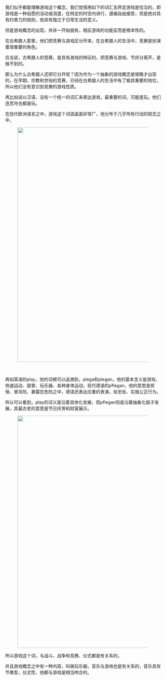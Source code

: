 <p data-pid="n-KzrXHI">我们似乎都能理解游戏这个概念，我们觉得用如下的词汇去界定游戏是恰当的，即游戏是一种自愿的活动或消遣，在特定的时空内进行，遵循自由接受，但是绝对具有约束力的规则，他具有独立于日常生活的意义。</p><p data-pid="RxWe1koG">但是游戏概念的出现，并非一开始就有，相反游戏的功能反而是根本性的。</p><p data-pid="da_mGX8O">在古希腊人那里，他们把竞赛与游戏区分开来，在古希腊人的生活中，竞赛是扮演着很重要的角色。</p><p data-pid="Vwz4Ibb0">应当说，古希腊人的竞赛，是具有游戏的特征的，把竞赛与游戏、节庆分离开，是做不到的。</p><p data-pid="rR0q8FMt">那么为什么古希腊人还把它分开呢？因为作为一个抽象的游戏概念是很晚才出现的，在早期，宗教和世俗的竞赛，已经在古希腊人的生活中有了极其重要的地位，所以他们没有意识到竞赛的游戏性质。</p><p data-pid="aEVUaUPm">再比如说以汉语，没有一个统一的词汇来表达游戏，最重要的词，可能是玩。他们连赏月也都是玩。</p><p data-pid="-b9KNga4">在现代欧洲语言之中，游戏这个词涵盖面非常广，他分布于几乎所有行动的观念之中，</p><figure data-size="normal"><img src="https://pic1.zhimg.com/v2-3aea1462f721afe0dc349a2013be0f83_720w.jpg?source=d16d100b" data-caption="" data-size="normal" data-rawwidth="758" data-rawheight="283" class="origin_image zh-lightbox-thumb" width="758" data-original="https://pic1.zhimg.com/v2-3aea1462f721afe0dc349a2013be0f83_720w.jpg?source=d16d100b"></figure><p><br></p><p data-pid="y7ITFIaY">再如英语的play，他的词根可以追溯到，plega和plegan，他的基本含义是游戏、快速运动、鼓掌、玩乐器、各种身体运动，现代德语的pflegan，他的意思是担保、冒风险、暴露在危险之中，德语还表达庄重的表演，给忠告、实施公正行为。</p><p data-pid="oAFxwC6N">所以可以看到，play的词义是沿着具体化发展，而pflegan则是沿着抽象化路子发展，其最古老的意思是节日庆贺和财富展示。</p><figure data-size="normal"><img src="https://picx.zhimg.com/v2-643b4ad41dc88d9b3563988fce112691_720w.jpg?source=d16d100b" data-caption="" data-size="normal" data-rawwidth="750" data-rawheight="233" class="origin_image zh-lightbox-thumb" width="750" data-original="https://picx.zhimg.com/v2-643b4ad41dc88d9b3563988fce112691_720w.jpg?source=d16d100b"></figure><p data-pid="eJ6QlL9n">所以游戏这个词，与战斗，战争和竞赛、仪式都是有关系的。</p><p data-pid="17SEB_kp">并且游戏概念之中有一种内容，叫做玩乐器，音乐与游戏也是有关系的，音乐具有节奏型，仪式性，他都与游戏是相当吻合的。</p><p></p>